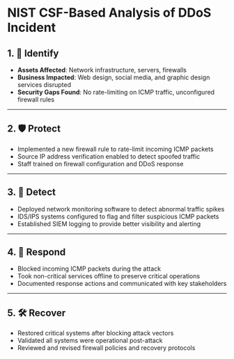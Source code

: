 # NIST CSF-Based Analysis of DDoS Incident

## 1. 🧭 Identify

- **Assets Affected**: Network infrastructure, servers, firewalls
- **Business Impacted**: Web design, social media, and graphic design services disrupted
- **Security Gaps Found**: No rate-limiting on ICMP traffic, unconfigured firewall rules

---

## 2. 🛡️ Protect

- Implemented a new firewall rule to rate-limit incoming ICMP packets
- Source IP address verification enabled to detect spoofed traffic
- Staff trained on firewall configuration and DDoS response

---

## 3. 🔎 Detect

- Deployed network monitoring software to detect abnormal traffic spikes
- IDS/IPS systems configured to flag and filter suspicious ICMP packets
- Established SIEM logging to provide better visibility and alerting

---

## 4. 🚨 Respond

- Blocked incoming ICMP packets during the attack
- Took non-critical services offline to preserve critical operations
- Documented response actions and communicated with key stakeholders

---

## 5. 🛠️ Recover

- Restored critical systems after blocking attack vectors
- Validated all systems were operational post-attack
- Reviewed and revised firewall policies and recovery protocols
